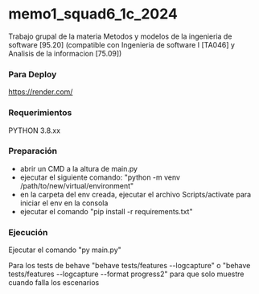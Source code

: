 # memo1_squad6_1c_2024
Trabajo grupal de la materia Metodos y modelos de la ingenieria de software [95.20] (compatible con Ingenieria de software I [TA046] y Analisis de la informacion [75.09])

### Para Deploy
https://render.com/

### Requerimientos
PYTHON 3.8.xx

### Preparación
- abrir un CMD a la altura de main.py
- ejecutar el siguiente comando: "python -m venv /path/to/new/virtual/environment"
- en la carpeta del env creada, ejecutar el archivo Scripts/activate para iniciar el env en la consola
- ejecutar el comando "pip install -r requirements.txt"

### Ejecución
Ejecutar el comando "py main.py"

Para los tests de behave "behave tests/features --logcapture"
o  "behave tests/features --logcapture --format progress2" para que solo muestre cuando falla los escenarios
